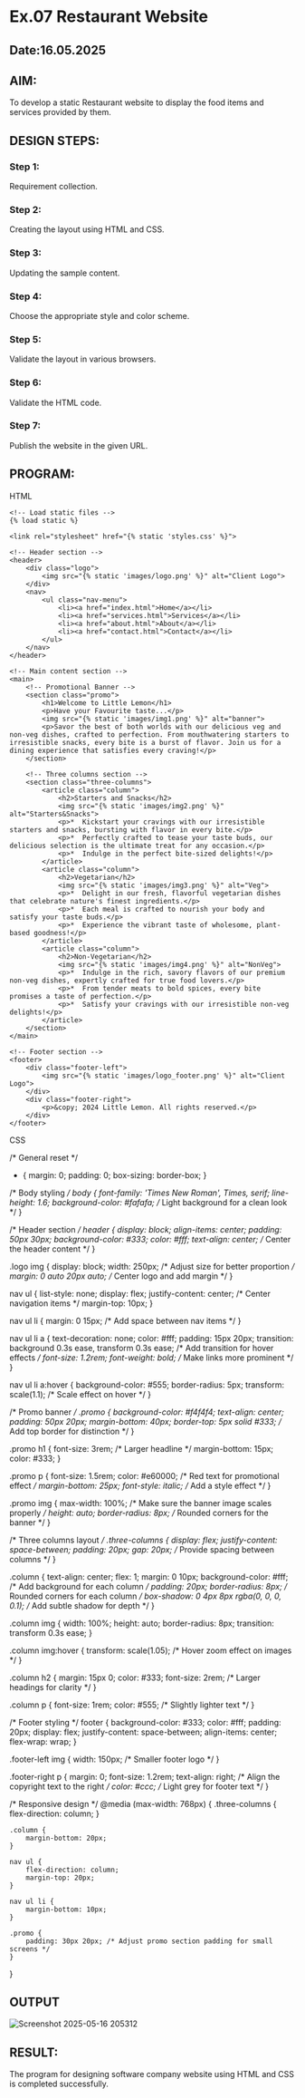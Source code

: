 # Ex.07 Restaurant Website
## Date:16.05.2025

## AIM:
To develop a static Restaurant website to display the food items and services provided by them.

## DESIGN STEPS:

### Step 1:
Requirement collection.

### Step 2:
Creating the layout using HTML and CSS.

### Step 3:
Updating the sample content.

### Step 4:
Choose the appropriate style and color scheme.

### Step 5:
Validate the layout in various browsers.

### Step 6:
Validate the HTML code.

### Step 7:
Publish the website in the given URL.

## PROGRAM:
HTML

<!DOCTYPE html>
<html lang="en">
<head>
    <meta charset="UTF-8">
    <meta name="viewport" content="width=device-width, initial-scale=1.0">
    <meta http-equiv="X-UA-Compatible" content="IE=edge">
    <title>Little Lemon Restaurant</title>
    <meta name="description" content="A Brief Description">
    <meta name="author" content="Luxury Jewellery">

    <!-- Load static files -->
    {% load static %}

    <link rel="stylesheet" href="{% static 'styles.css' %}">
</head>
<body>

    <!-- Header section -->
    <header>
        <div class="logo">
            <img src="{% static 'images/logo.png' %}" alt="Client Logo">
        </div>
        <nav>
            <ul class="nav-menu">
                <li><a href="index.html">Home</a></li>
                <li><a href="services.html">Services</a></li>
                <li><a href="about.html">About</a></li>
                <li><a href="contact.html">Contact</a></li>
            </ul>
        </nav>
    </header>

    <!-- Main content section -->
    <main>
        <!-- Promotional Banner -->
        <section class="promo">
            <h1>Welcome to Little Lemon</h1>
            <p>Have your Favourite taste...</p>
            <img src="{% static 'images/img1.png' %}" alt="banner">
            <p>Savor the best of both worlds with our delicious veg and non-veg dishes, crafted to perfection. From mouthwatering starters to irresistible snacks, every bite is a burst of flavor. Join us for a dining experience that satisfies every craving!</p>
        </section>

        <!-- Three columns section -->
        <section class="three-columns">
            <article class="column">
                <h2>Starters and Snacks</h2>
                <img src="{% static 'images/img2.png' %}" alt="Starters&Snacks">
                <p>*  Kickstart your cravings with our irresistible starters and snacks, bursting with flavor in every bite.</p>
                <p>*  Perfectly crafted to tease your taste buds, our delicious selection is the ultimate treat for any occasion.</p> 
                <p>*  Indulge in the perfect bite-sized delights!</p>
            </article>
            <article class="column">
                <h2>Vegetarian</h2>
                <img src="{% static 'images/img3.png' %}" alt="Veg">
                <p>*  Delight in our fresh, flavorful vegetarian dishes that celebrate nature's finest ingredients.</p>
                <p>*  Each meal is crafted to nourish your body and satisfy your taste buds.</p>
                <p>*  Experience the vibrant taste of wholesome, plant-based goodness!</p>
            </article>
            <article class="column">
                <h2>Non-Vegetarian</h2>
                <img src="{% static 'images/img4.png' %}" alt="NonVeg">
                <p>*  Indulge in the rich, savory flavors of our premium non-veg dishes, expertly crafted for true food lovers.</p>
                <p>*  From tender meats to bold spices, every bite promises a taste of perfection.</p>
                <p>*  Satisfy your cravings with our irresistible non-veg delights!</p>
            </article>
        </section>
    </main>

    <!-- Footer section -->
    <footer>
        <div class="footer-left">
            <img src="{% static 'images/logo_footer.png' %}" alt="Client Logo">
        </div>
        <div class="footer-right">
            <p>&copy; 2024 Little Lemon. All rights reserved.</p>
        </div>
    </footer>

</body>
</html>

CSS

/* General reset */
* {
    margin: 0;
    padding: 0;
    box-sizing: border-box;
}

/* Body styling */
body {
    font-family: 'Times New Roman', Times, serif;
    line-height: 1.6;
    background-color: #fafafa; /* Light background for a clean look */
}

/* Header section */
header {
    display: block;
    align-items: center;
    padding: 50px 30px;
    background-color: #333;
    color: #fff;
    text-align: center; /* Center the header content */
}

.logo img {
    display: block;
    width: 250px; /* Adjust size for better proportion */
    margin: 0 auto 20px auto; /* Center logo and add margin */
}

nav ul {
    list-style: none;
    display: flex;
    justify-content: center; /* Center navigation items */
    margin-top: 10px;
}

nav ul li {
    margin: 0 15px; /* Add space between nav items */
}

nav ul li a {
    text-decoration: none;
    color: #fff;
    padding: 15px 20px;
    transition: background 0.3s ease, transform 0.3s ease; /* Add transition for hover effects */
    font-size: 1.2rem;
    font-weight: bold; /* Make links more prominent */
}

nav ul li a:hover {
    background-color: #555;
    border-radius: 5px;
    transform: scale(1.1); /* Scale effect on hover */
}

/* Promo banner */
.promo {
    background-color: #f4f4f4;
    text-align: center;
    padding: 50px 20px;
    margin-bottom: 40px;
    border-top: 5px solid #333; /* Add top border for distinction */
}

.promo h1 {
    font-size: 3rem; /* Larger headline */
    margin-bottom: 15px;
    color: #333;
}

.promo p {
    font-size: 1.5rem;
    color: #e60000; /* Red text for promotional effect */
    margin-bottom: 25px;
    font-style: italic; /* Add a style effect */
}

.promo img {
    max-width: 100%; /* Make sure the banner image scales properly */
    height: auto;
    border-radius: 8px; /* Rounded corners for the banner */
}

/* Three columns layout */
.three-columns {
    display: flex;
    justify-content: space-between;
    padding: 20px;
    gap: 20px; /* Provide spacing between columns */
}

.column {
    text-align: center;
    flex: 1;
    margin: 0 10px;
    background-color: #fff; /* Add background for each column */
    padding: 20px;
    border-radius: 8px; /* Rounded corners for each column */
    box-shadow: 0 4px 8px rgba(0, 0, 0, 0.1); /* Add subtle shadow for depth */
}

.column img {
    width: 100%;
    height: auto;
    border-radius: 8px;
    transition: transform 0.3s ease;
}

.column img:hover {
    transform: scale(1.05); /* Hover zoom effect on images */
}

.column h2 {
    margin: 15px 0;
    color: #333;
    font-size: 2rem; /* Larger headings for clarity */
}

.column p {
    font-size: 1rem;
    color: #555; /* Slightly lighter text */
}

/* Footer styling */
footer {
    background-color: #333;
    color: #fff;
    padding: 20px;
    display: flex;
    justify-content: space-between;
    align-items: center;
    flex-wrap: wrap;
}

.footer-left img {
    width: 150px; /* Smaller footer logo */
}

.footer-right p {
    margin: 0;
    font-size: 1.2rem;
    text-align: right; /* Align the copyright text to the right */
    color: #ccc; /* Light grey for footer text */
}

/* Responsive design */
@media (max-width: 768px) {
    .three-columns {
        flex-direction: column;
    }

    .column {
        margin-bottom: 20px;
    }

    nav ul {
        flex-direction: column;
        margin-top: 20px;
    }

    nav ul li {
        margin-bottom: 10px;
    }

    .promo {
        padding: 30px 20px; /* Adjust promo section padding for small screens */
    }
}




## OUTPUT
![Screenshot 2025-05-16 205312](https://github.com/user-attachments/assets/a41ebaa9-2f61-47a0-b8ee-a9789d2fa9f1)



## RESULT:
The program for designing software company website using HTML and CSS is completed successfully.
